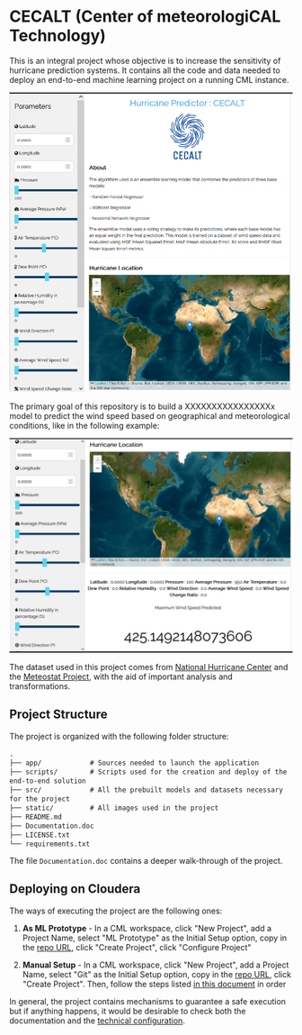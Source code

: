 # CECALT (Center of meteorologiCAL Technology) 
This is an integral project whose objective is to increase the sensitivity of hurricane prediction systems. It contains all the code and data needed to deploy an end-to-end machine learning project on a running CML instance.

![CECALT_APP](static/CECALT.PNG)

The primary goal of this repository is to build a XXXXXXXXXXXXXXXXx model to predict the wind speed based on geographical and meteorological conditions, like in the following example: 

![CECALT_OUTPUT](static/CECALT_2.PNG)

The dataset used in this project comes from [National Hurricane Center](https://www.nhc.noaa.gov/) and the [Meteostat Project](https://meteostat.net/en/), with the aid of important analysis and transformations. 


## Project Structure

The project is organized with the following folder structure:

```
.
├── app/            # Sources needed to launch the application
├── scripts/        # Scripts used for the creation and deploy of the end-to-end solution
├── src/            # All the prebuilt models and datasets necessary for the project
├── static/         # All images used in the project
├── README.md
├── Documentation.doc
├── LICENSE.txt
└── requirements.txt

```

The file  `Documentation.doc` contains a deeper walk-through of the project. 

## Deploying on Cloudera

The ways of executing the project are the following ones: 

1. **As ML Prototype** - In a CML workspace, click "New Project", add a Project Name, select "ML Prototype" as the Initial Setup option, copy in the [repo URL](https://github.com/amcm329/cod_hurricane_prediction), click "Create Project", click "Configure Project"

3. **Manual Setup** - In a CML workspace, click "New Project", add a Project Name, select "Git" as the Initial Setup option, copy in the [repo URL](https://github.com/amcm329/cod_hurricane_prediction), click "Create Project". Then, follow the steps listed [in this document](scripts/README.md) in order

In general, the project contains mechanisms to guarantee a safe execution but if anything happens, it would be desirable to check both the documentation and the [technical configuration](scripts/README.md).
